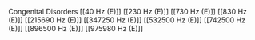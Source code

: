 Congenital Disorders
[[40 Hz (E)]]
[[230 Hz (E)]]
[[730 Hz (E)]]
[[830 Hz (E)]]
[[215690 Hz (E)]]
[[347250 Hz (E)]]
[[532500 Hz (E)]]
[[742500 Hz (E)]]
[[896500 Hz (E)]]
[[975980 Hz (E)]]
